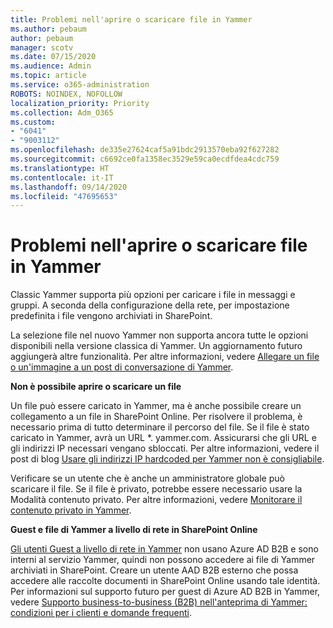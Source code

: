```yaml
---
title: Problemi nell'aprire o scaricare file in Yammer
ms.author: pebaum
author: pebaum
manager: scotv
ms.date: 07/15/2020
ms.audience: Admin
ms.topic: article
ms.service: o365-administration
ROBOTS: NOINDEX, NOFOLLOW
localization_priority: Priority
ms.collection: Adm_O365
ms.custom:
- "6041"
- "9003112"
ms.openlocfilehash: de335e27624caf5a91bdc2913570eba92f627282
ms.sourcegitcommit: c6692ce0fa1358ec3529e59ca0ecdfdea4cdc759
ms.translationtype: HT
ms.contentlocale: it-IT
ms.lasthandoff: 09/14/2020
ms.locfileid: "47695653"
---
```

# <a name="issue-opening-or-downloading-files-in-yammer"></a>Problemi nell'aprire o scaricare file in Yammer

Classic Yammer supporta più opzioni per caricare i file in messaggi e gruppi. A seconda della configurazione della rete, per impostazione predefinita i file vengono archiviati in SharePoint.

La selezione file nel nuovo Yammer non supporta ancora tutte le opzioni disponibili nella versione classica di Yammer. Un aggiornamento futuro aggiungerà altre funzionalità. Per altre informazioni, vedere [Allegare un file o un'immagine a un post di conversazione di Yammer](https://support.microsoft.com/office/attach-a-file-or-image-to-a-yammer-conversation-post-8d2d17f7-8f37-4535-961e-518d751be7e8).

**Non è possibile aprire o scaricare un file**  

Un file può essere caricato in Yammer, ma è anche possibile creare un collegamento a un file in SharePoint Online. Per risolvere il problema, è necessario prima di tutto determinare il percorso del file. Se il file è stato caricato in Yammer, avrà un URL *. yammer.com. Assicurarsi che gli URL e gli indirizzi IP necessari vengano sbloccati. Per altre informazioni, vedere il post di blog [Usare gli indirizzi IP hardcoded per Yammer non è consigliabile](https://techcommunity.microsoft.com/t5/yammer-blog/using-hard-coded-ip-addresses-for-yammer-is-not-recommended/ba-p/276592).

Verificare se un utente che è anche un amministratore globale può scaricare il file. Se il file è privato, potrebbe essere necessario usare la Modalità contenuto privato. Per altre informazioni, vedere [Monitorare il contenuto privato in Yammer](https://docs.microsoft.com/yammer/manage-security-and-compliance/monitor-private-content).  

**Guest e file di Yammer a livello di rete in SharePoint Online**  

[Gli utenti Guest a livello di rete in Yammer](https://docs.microsoft.com/yammer/manage-yammer-users/add-block-or-remove-users#invite-guests) non usano Azure AD B2B e sono interni al servizio Yammer, quindi non possono accedere ai file di Yammer archiviati in SharePoint. Creare un utente AAD B2B esterno che possa accedere alle raccolte documenti in SharePoint Online usando tale identità. Per informazioni sul supporto futuro per guest di Azure AD B2B in Yammer, vedere [Supporto business-to-business (B2B) nell'anteprima di Yammer: condizioni per i clienti e domande frequenti](https://docs.microsoft.com/yammer/get-started-with-yammer/azure-ad-b2b-guests-yammer).
